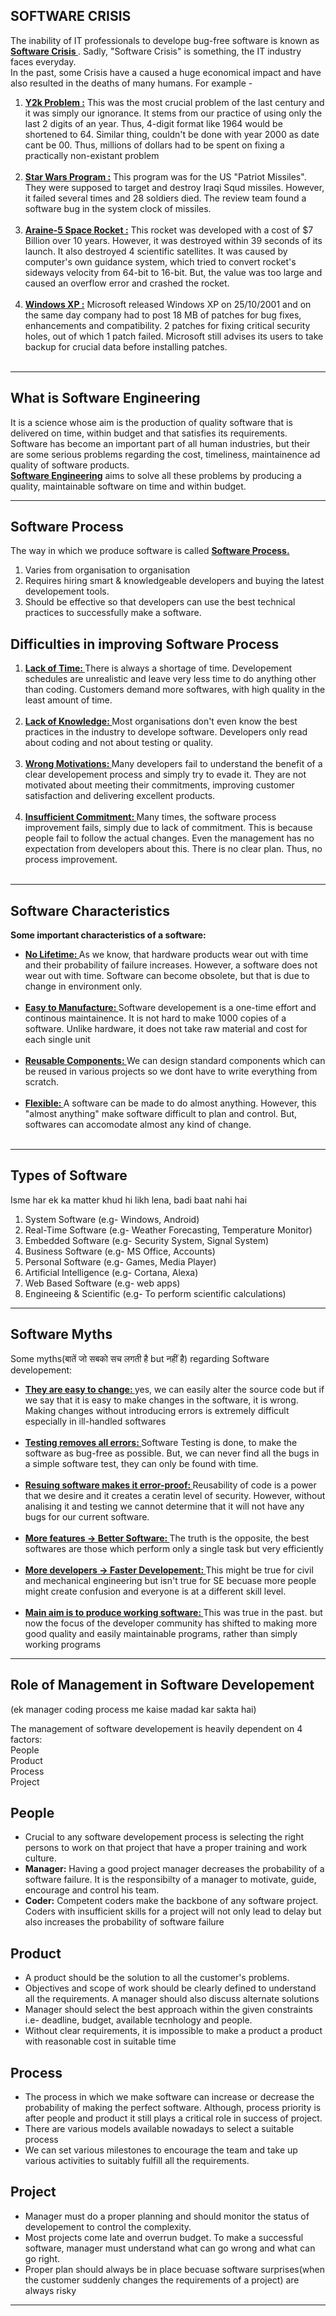 SOFTWARE CRISIS
---------------
The inability of IT professionals to develope bug-free software is known as <ins><strong>
Software Crisis </strong></ins>. Sadly, "Software Crisis" is something, the IT industry faces 
everyday. <br>
In the past, some Crisis have a caused a huge economical impact and have also resulted in the 
deaths of many humans. For example -

<ol>
	<li> <ins><strong>Y2k Problem :</strong></ins> This was the most crucial problem of
		the last century and it was simply our ignorance. It stems from our practice of
		using only the last 2 digits of an year. Thus, 4-digit format like 1964 would be 
		shortened to 64. Similar thing, couldn't be done with year 2000 as date cant be 00.
		Thus, millions of dollars had to be spent on fixing a practically non-existant 
		problem</li> <br>
	<li> <ins><strong>Star Wars Program :</strong></ins> This program was for the US "Patriot 
		Missiles". They were supposed to target and destroy Iraqi Squd missiles. However, it 
		failed several times and 28 soldiers died. The review team found a software bug in the
		system clock of missiles.</li> <br>
	<li> <ins><strong>Araine-5 Space Rocket :</strong></ins> This rocket was developed with a
		cost of $7 Billion over 10 years. However, it was destroyed within 39 seconds of its 
		launch. It also destroyed 4 scientific satellites. It was caused by computer's own 
		guidance system, which tried to convert rocket's sideways velocity from 64-bit to 16-bit.
		But, the value was too large and caused an overflow error and crashed the rocket.</li> <br>
	<li> <ins><strong>Windows XP :</strong></ins> Microsoft released Windows XP on 25/10/2001 
		and on the same day company had to post 18 MB of patches for bug fixes, enhancements and
		compatibility. 2 patches for fixing critical security holes, out of which 1 patch failed.
		Microsoft still advises its users to take backup for crucial data before installing 
		patches.</li> <br>
</ol>

____

What is Software Engineering
----------------------------

It is a science whose aim is the production of quality software that is delivered on time, within
budget and that satisfies its requirements.<br>
Software has become an important part of all human industries, but their are some serious problems
regarding the cost, timeliness, maintainence ad quality of software products. <br>
<b><ins>Software Engineering</ins></b> aims to solve all these problems by producing a quality, 
maintainable software on time and within budget.

____

Software Process
---------------
The way in which we produce software is called <b><ins>Software Process.</ins></b>
<ol>
	<li> Varies from organisation to organisation </li>
	<li> Requires hiring smart & knowledgeable developers and buying the latest 
		developement tools. </li>
	<li> Should be effective so that developers can use the best technical practices
		 to successfully make a software. </li>
</ol>

Difficulties in improving Software Process
------------------------------------------

<ol> 
	<li> <b><ins> Lack of Time: </ins></b> There is always a shortage of time. Developement
		schedules are unrealistic and leave very less time to do anything other than coding.
		Customers demand more softwares, with high quality in the least amount of time. </li>
	<br>
	<li> <b><ins> Lack of Knowledge: </ins></b> Most organisations don't even know the best 
		practices in the industry to develope software. Developers only read about coding and
		not about testing or quality. </li> <br>
	<li> <b><ins> Wrong Motivations: </ins></b> Many developers fail to understand the benefit 
		of a clear developement process and simply try to evade it. They are not motivated about
		meeting their commitments, improving customer satisfaction and delivering excellent 
	products. </li> <br>
	<li> <b><ins> Insufficient Commitment: </ins></b> Many times, the software process improvement
		fails, simply due to lack of commitment. This is because people fail to follow the actual
		changes. Even the management has no expectation from developers about this. There is no
	clear plan. Thus, no process improvement. </li> <br>
</ol>

________

Software Characteristics
------------------------

**Some important characteristics of a software:**

<ul>
	<li> <b><ins> No Lifetime: </ins></b> As we know, that hardware products wear out with time
		and their probability of failure increases. However, a software does not wear out with
		time. Software can become obsolete, but that is due to change in environment only.
	</li> <br>
	<li> <b><ins> Easy to Manufacture: </ins></b> Software developement is a one-time effort
		and continous maintainence. It is not hard to make 1000 copies of a software. Unlike
	hardware, it does not take raw material and cost for each single unit </li> <br>
	<li> <b><ins> Reusable Components: </ins></b> We can design standard components which 
		can be reused in various projects so we dont have to write everything from scratch.
		</li><br>
	<li> <b><ins> Flexible: </ins></b> A software can be made to do almost anything. However, 
		this "almost anything" make software difficult to plan and control. But, softwares
	can accomodate almost any kind of change. </li><br>
</ul>

_____

Types of Software
-----------------
Isme har ek ka matter khud hi likh lena, badi baat nahi hai
<ol>
	<li> System Software (e.g- Windows, Android) </li>
	<li> Real-Time Software (e.g- Weather Forecasting, Temperature Monitor) </li>
	<li> Embedded Software (e.g- Security System, Signal System) </li>
	<li> Business Software (e.g- MS Office, Accounts) </li>
	<li> Personal Software (e.g- Games, Media Player) </li>
	<li> Artificial Intelligence (e.g- Cortana, Alexa) </li>
	<li> Web Based Software (e.g- web apps) </li>
	<li> Engineeing & Scientific (e.g- To perform scientific calculations) </li>
</ol>

______

Software Myths
--------------
Some myths(बातें जो सबको सच लगती है but नहीं है) regarding Software developement:

<ul>
	<li> <b><ins> They are easy to change: </ins></b> yes, we can easily alter the source code
		but if we say that it is easy to make changes in the software, it is wrong. Making 
		changes without introducing errors is extremely difficult especially in ill-handled
	softwares</li> <br>
	<li> <b><ins> Testing removes all errors: </ins></b> Software Testing is done, to make the
		software as bug-free as possible. But, we can never find all the bugs in a simple
	software test, they can only be found with time. </li><br>
	<li> <b><ins> Resuing software makes it error-proof: </ins></b> Reusability of code is a 
		power that we desire and it creates a ceratin level of security. However, without 
		analising it and testing we cannot determine that it will not have any bugs for
	our current software. </li><br>
	<li> <b><ins> More features -> Better Software: </ins></b> The truth is the opposite, the
		best softwares are those which perform only a single task but very efficiently
	</li><br>
	<li> <b><ins> More developers -> Faster Developement: </ins></b> This might be true for
		civil and mechanical engineering but isn't true for SE becuase more people might 
		create confusion and everyone is at a different skill level. 
	</li> <br>
	<li> <b><ins> Main aim is to produce working software: </ins></b> This was true in the
		past. but now the focus of the developer community has shifted to making more 
		good quality and easily maintainable programs, rather than simply working programs
	</li> 
</ul>

_______

Role of Management in Software Developement
------------------------------------------
(ek manager coding process me kaise madad kar sakta hai)

The management of software developement is heavily dependent on 4 factors: <br>
People<br>
Product<br>
Process<br>
Project<br>

People
------
<ul>
	<li> Crucial to any software developement process is selecting the right persons
		to work on that project that have a proper training and work culture.
	</li> 
	<li> <b>Manager:</b> Having a good project manager decreases the probability of
		a software failure. It is the responsibilty of a manager to motivate, guide,
		encourage and control his team. 
	</li>
	<li> <b>Coder:</b> Competent coders make the backbone of any software project.
		Coders with insufficient skills for a project will not only lead to delay
		but also increases the probability of software failure
	</li>
</ul>

Product
-------
<ul>
	<li> A product should be the solution to all the customer's problems. </li>
	<li> Objectives and scope of work should be clearly defined to understand all the
		requirements. A manager should also discuss alternate solutions
	</li> 
	<li> Manager should select the best approach within the given constraints i.e-
		deadline, budget, available tecnhology and people. 
	</li>
	<li> Without clear requirements, it is impossible to make a product a product 
		with reasonable cost in suitable time </li>
</ul>

Process
-------
<ul>
	<li> The process in which we make software can increase or decrease the probability
		of making the perfect software. Although, process priority is after people and 
		product it still plays a critical role in success of project.  
	</li>
	<li> There are various models available nowadays to select a suitable process </li>
	<li> We can set various milestones to encourage the team and take up various 
	activities to suitably fulfill all the requirements. </li>
</ul>

Project
-------
<ul>
	<li> Manager must do a proper planning and should monitor the status of developement
		to control the complexity. </li>
	<li> Most projects come late and overrun budget. To make a successful software, manager
		must understand what can go wrong and what can go right. </li>
	<li> Proper plan should always be in place becuase software surprises(when the customer
		suddenly changes the requirements of a project) are always risky</li>
</ul>

____
